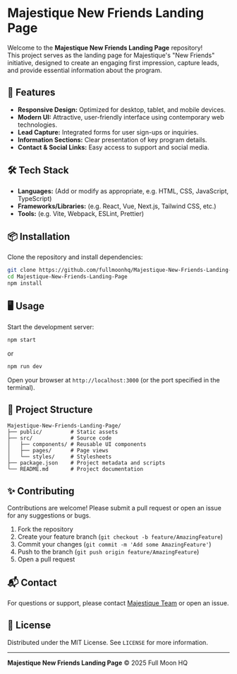 # Majestique New Friends Landing Page

Welcome to the **Majestique New Friends Landing Page** repository!  
This project serves as the landing page for Majestique's "New Friends" initiative, designed to create an engaging first impression, capture leads, and provide essential information about the program.

## 🚀 Features

- **Responsive Design:** Optimized for desktop, tablet, and mobile devices.
- **Modern UI:** Attractive, user-friendly interface using contemporary web technologies.
- **Lead Capture:** Integrated forms for user sign-ups or inquiries.
- **Information Sections:** Clear presentation of key program details.
- **Contact & Social Links:** Easy access to support and social media.

## 🛠️ Tech Stack

- **Languages:** (Add or modify as appropriate, e.g. HTML, CSS, JavaScript, TypeScript)
- **Frameworks/Libraries:** (e.g. React, Vue, Next.js, Tailwind CSS, etc.)
- **Tools:** (e.g. Vite, Webpack, ESLint, Prettier)

## 📦 Installation

Clone the repository and install dependencies:

```bash
git clone https://github.com/fullmoonhq/Majestique-New-Friends-Landing-Page.git
cd Majestique-New-Friends-Landing-Page
npm install
```

## 🖥️ Usage

Start the development server:

```bash
npm start
```
or
```bash
npm run dev
```

Open your browser at `http://localhost:3000` (or the port specified in the terminal).

## 📄 Project Structure

```
Majestique-New-Friends-Landing-Page/
├── public/         # Static assets
├── src/            # Source code
│   ├── components/ # Reusable UI components
│   ├── pages/      # Page views
│   └── styles/     # Stylesheets
├── package.json    # Project metadata and scripts
└── README.md       # Project documentation
```

## ✨ Contributing

Contributions are welcome! Please submit a pull request or open an issue for any suggestions or bugs.

1. Fork the repository
2. Create your feature branch (`git checkout -b feature/AmazingFeature`)
3. Commit your changes (`git commit -m 'Add some AmazingFeature'`)
4. Push to the branch (`git push origin feature/AmazingFeature`)
5. Open a pull request

## 📬 Contact

For questions or support, please contact [Majestique Team](mailto:support@majestique.com) or open an issue.

## 📄 License

Distributed under the MIT License. See `LICENSE` for more information.

---

**Majestique New Friends Landing Page** © 2025 Full Moon HQ
